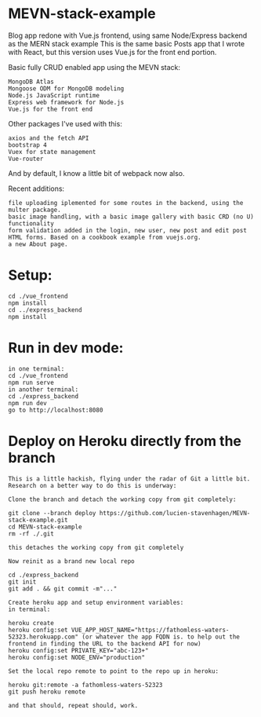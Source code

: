 # MEVN-stack-example
Blog app redone with Vue.js frontend, using same Node/Express backend as the MERN stack example
This is the same basic Posts app that I wrote with React, but this version uses Vue.js for the front end portion. 

Basic fully CRUD enabled app using the MEVN stack:

    MongoDB Atlas
    Mongoose ODM for MongoDB modeling
    Node.js JavaScript runtime
    Express web framework for Node.js
    Vue.js for the front end

Other packages I've used with this:

    axios and the fetch API
    bootstrap 4
    Vuex for state management
    Vue-router
And by default, I know a little bit of webpack now also.

Recent additions:
```
file uploading iplemented for some routes in the backend, using the multer package.
basic image handling, with a basic image gallery with basic CRD (no U) functionality
form validation added in the login, new user, new post and edit post HTML forms. Based on a cookbook example from vuejs.org.
a new About page.
```
# Setup:
```
cd ./vue_frontend
npm install
cd ../express_backend
npm install
```
# Run in dev mode:
```
in one terminal:
cd ./vue_frontend
npm run serve
in another terminal:
cd ./express_backend
npm run dev
go to http://localhost:8080
```
# Deploy on Heroku directly from the branch
```
This is a little hackish, flying under the radar of Git a little bit. Research on a better way to do this is underway:

Clone the branch and detach the working copy from git completely: 

git clone --branch deploy https://github.com/lucien-stavenhagen/MEVN-stack-example.git
cd MEVN-stack-example
rm -rf ./.git 

this detaches the working copy from git completely

Now reinit as a brand new local repo

cd ./express_backend
git init
git add . && git commit -m"..."

Create heroku app and setup environment variables:
in terminal:

heroku create
heroku config:set VUE_APP_HOST_NAME="https://fathomless-waters-52323.herokuapp.com" (or whatever the app FQDN is. to help out the frontend in finding the URL to the backend API for now)
heroku config:set PRIVATE_KEY="abc-123+"
heroku config:set NODE_ENV="production"

Set the local repo remote to point to the repo up in heroku:

heroku git:remote -a fathomless-waters-52323
git push heroku remote

and that should, repeat should, work.
```
